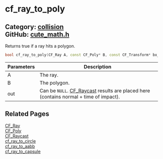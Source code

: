 [//]: # (This file is automatically generated by Cute Framework's docs parser.)
[//]: # (Do not edit this file by hand!)
[//]: # (See: https://github.com/RandyGaul/cute_framework/blob/master/samples/docs_parser.cpp)
[](../header.md ':include')

# cf_ray_to_poly

Category: [collision](/api_reference?id=collision)  
GitHub: [cute_math.h](https://github.com/RandyGaul/cute_framework/blob/master/include/cute_math.h)  
---

Returns true if a ray hits a polygon.

```cpp
bool cf_ray_to_poly(CF_Ray A, const CF_Poly* B, const CF_Transform* bx_ptr, CF_Raycast* out);
```

Parameters | Description
--- | ---
A | The ray.
B | The polygon.
out | Can be `NULL`. [CF_Raycast](/math/cf_raycast.md) results are placed here (contains normal + time of impact).

## Related Pages

[CF_Ray](/math/cf_ray.md)  
[CF_Poly](/collision/cf_poly.md)  
[CF_Raycast](/math/cf_raycast.md)  
[cf_ray_to_circle](/collision/cf_ray_to_circle.md)  
[cf_ray_to_aabb](/collision/cf_ray_to_aabb.md)  
[cf_ray_to_capsule](/collision/cf_ray_to_capsule.md)  
